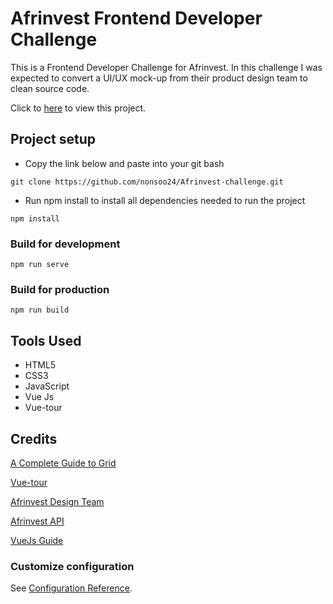 # Afrinvest Frontend Developer Challenge

This is a Frontend Developer Challenge for Afrinvest. In this challenge I was expected to convert a UI/UX mock-up from their product design team to clean source code.

Click to [here](https://afrinvest-challenge.netlify.app/) to view this project.

## Project setup

- Copy the link below and paste into  your git bash

```git
git clone https://github.com/nonsoo24/Afrinvest-challenge.git
```

- Run npm install to install all dependencies needed to run the project

```npm
npm install
```

### Build for development

```npm
npm run serve
```

### Build for production

```npm
npm run build
```

## Tools Used

- HTML5
- CSS3
- JavaScript
- Vue Js
- Vue-tour

## Credits


[A Complete Guide to Grid](https://css-tricks.com/snippets/css/complete-guide-grid/)

[Vue-tour](https://github.com/pulsardev/vue-tour)

[Afrinvest Design Team](https://henry186360.invisionapp.com/console/share/2P1RQ2A1EU/495394872/play)

[Afrinvest API](https://documenter.getpostman.com/view/1185261/TVev44yu)

[VueJs Guide](https://vuejs.org/v2/guide/)

### Customize configuration

See [Configuration Reference](https://cli.vuejs.org/config/).
